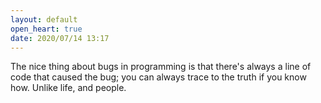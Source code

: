 ```yaml
---
layout: default
open_heart: true
date: 2020/07/14 13:17
---
```


The nice thing about bugs in programming is that there's always a line of code that caused the bug; you can always trace to the truth if you know how. Unlike life, and people.
